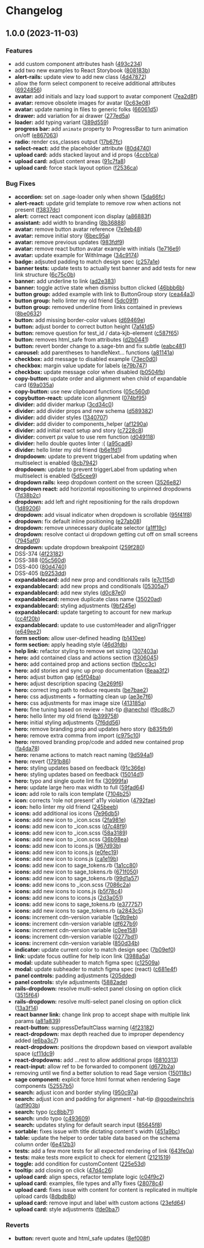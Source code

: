 # Changelog

## 1.0.0 (2023-11-03)


### Features

* add custom component attributes hash ([493c234](https://github.com/kajabi/sage-lib/commit/493c23423c3b5e919a5544e59c10e9c603cad096))
* add two new examples to React Storybook ([808183b](https://github.com/kajabi/sage-lib/commit/808183bef84cbca331d69b7320991c4e21b62b0c))
* **alert-rails:** update view to add new class ([4d47872](https://github.com/kajabi/sage-lib/commit/4d478721b29f2a9bcf6cb681612a5c96a2b5ce7c))
* allow the form select component to receive additional attributes ([6924856](https://github.com/kajabi/sage-lib/commit/6924856e0491d7b259ffc790d2333403d427aaba))
* **avatar:** add initials and lazy load support to avatar component ([7ea2d8f](https://github.com/kajabi/sage-lib/commit/7ea2d8f32b604bd67040e34f909d5f482c9da01a))
* **avatar:** remove obsolete images for avatar ([0c63e08](https://github.com/kajabi/sage-lib/commit/0c63e08bfa6d4e52b1475c43c3668cb4aebc5a35))
* **avatar:** update naming in files to generic folks ([66061d5](https://github.com/kajabi/sage-lib/commit/66061d501b0dade3680e86f499d688161cdde865))
* **drawer:** add variation for ai drawer ([277ed5a](https://github.com/kajabi/sage-lib/commit/277ed5a6fbb09bddff62871561164e69eb594d40))
* **loader:** add typing variant ([389d559](https://github.com/kajabi/sage-lib/commit/389d559204e1360af2b8355b437da41e6257a64e))
* **progress bar:** add `animate` property to ProgressBar to turn animation on/off ([e867063](https://github.com/kajabi/sage-lib/commit/e8670632dc758293c8bb9e177638dea047d0f9e6))
* **radio:** render css_classes output ([17b67fc](https://github.com/kajabi/sage-lib/commit/17b67fc9c056c3c92246cd4919703c6efe9295a1))
* **select-react:** add the placeholder attribute ([80d4740](https://github.com/kajabi/sage-lib/commit/80d4740b04198b0c219bd51b37b9006d71afb1c7))
* **upload card:** adds stacked layout and id props ([4ccb1ca](https://github.com/kajabi/sage-lib/commit/4ccb1cab5ac21bae8f07079f23da2cf0068b8166))
* **upload card:** adjust content areas ([91c7fa8](https://github.com/kajabi/sage-lib/commit/91c7fa80a3acd8db129aef16215154b297f7969e))
* **upload card:** force stack layout option ([f2536ca](https://github.com/kajabi/sage-lib/commit/f2536ca7cac07c3f7fc541e3efbca3155271dd0a))


### Bug Fixes

* **accordion:** set  on .sage-loader only when shown ([5da66fc](https://github.com/kajabi/sage-lib/commit/5da66fcbb5fed233198b7675a129b3942e2a538f))
* **alert-react:** update grid template to remove row when actions not present ([f3837dc](https://github.com/kajabi/sage-lib/commit/f3837dcac3138189688e88704c64ee34181d68cf))
* **alert:** correct react component icon display ([a86883f](https://github.com/kajabi/sage-lib/commit/a86883f0c6abad5cd8b0f4ba3931900dca50229e))
* **assistant:** add width to branding ([8b36888](https://github.com/kajabi/sage-lib/commit/8b36888c425c4c0d8f1a3d566624a01d1e50fa41))
* **avatar:** remove button avatar reference ([7e9eb48](https://github.com/kajabi/sage-lib/commit/7e9eb487dfef9733e2fc03d4b5f5f6c8815cd019))
* **avatar:** remove initial story ([6bec95a](https://github.com/kajabi/sage-lib/commit/6bec95ab6724c377f434215e64bde0a357b311cf))
* **avatar:** remove previous updates ([983fdf9](https://github.com/kajabi/sage-lib/commit/983fdf9aaef85e780294ae00b08e6a669b0cf585))
* **avatar:** remove react button avatar example with initials ([1e716e9](https://github.com/kajabi/sage-lib/commit/1e716e9ca52781b98852fabb5385a950d603da10))
* **avatar:** update example for WithImage ([34c9174](https://github.com/kajabi/sage-lib/commit/34c9174571e34ac5c2acc493369f6632d527dd1c))
* **badge:** adjsuted padding to match design spec ([c257a1e](https://github.com/kajabi/sage-lib/commit/c257a1e19f25ecf6c96c1b3766a136d988a92f13))
* **banner tests:** update tests to actually test banner and add tests for new link structure ([6c75c0b](https://github.com/kajabi/sage-lib/commit/6c75c0b81f353637bb2abce6787aa9024d734f46))
* **banner:** add underline to link ([ad2e383](https://github.com/kajabi/sage-lib/commit/ad2e383817c873ccb7702cd67a3c4ea0fcfdd4fb))
* **banner:** toggle active state when dismiss button clicked ([46bbb6b](https://github.com/kajabi/sage-lib/commit/46bbb6b0ad3decb359d9e5fd7be66e4e553c4b1d))
* **button group:** added example with link to ButtonGroup story ([cea44a3](https://github.com/kajabi/sage-lib/commit/cea44a36ac2ed5780cc887476e885775f8cfd6d2))
* **button group:** hello linter my old friend ([5dc091f](https://github.com/kajabi/sage-lib/commit/5dc091f6b017314b00c974bf3e77430b19ff8043))
* **button group:** removed underline from links contained in previews ([8be0632](https://github.com/kajabi/sage-lib/commit/8be0632ecdb72995ea0c4bbbaf4272902f3e47ce))
* **button:** add missing border-color values ([d69469e](https://github.com/kajabi/sage-lib/commit/d69469e010e89edb1b5afa1b8712a69038fc7fe5))
* **button:** adjust border to correct button height ([7af41d5](https://github.com/kajabi/sage-lib/commit/7af41d5af71a772a1e93cf485963a673b41ababe))
* **button:** remove question for test_id / data-kjb-element ([c587f65](https://github.com/kajabi/sage-lib/commit/c587f655181dbbb0cbd96d20459e67ffdb62d1f9))
* **button:** removes html_safe from attributes ([d2b0441](https://github.com/kajabi/sage-lib/commit/d2b04410c5414e9fcfce903b6627c7f1cadc1dc5))
* **button:** revert border change to a.sage-btn and fix subtle ([eabc481](https://github.com/kajabi/sage-lib/commit/eabc481a206615c8e56696ecd1890d95ebda0409))
* **carousel:** add parentheses to handleNext... functions ([a81141a](https://github.com/kajabi/sage-lib/commit/a81141a94f8df5752b421bf7a691b6463945db28))
* **checkbox:** add message to disabled example ([73ec0d0](https://github.com/kajabi/sage-lib/commit/73ec0d0d41635be503e7632120d1cc8913d7ba94))
* **checkbox:** margin value update for labels ([e79b747](https://github.com/kajabi/sage-lib/commit/e79b74716ac1c2eed2ec2a6126e722e1b9565ba9))
* **checkbox:** update message color when disabled ([b0504fb](https://github.com/kajabi/sage-lib/commit/b0504fbf3f0dce7dd6475283333b1a5a0422b85a))
* **copy-button:** update order and alignment when child of expandable card ([69a035a](https://github.com/kajabi/sage-lib/commit/69a035ac67d33d6ebbaa49039389594de391c419))
* **copy-button:** use new clipboard functions ([05c560d](https://github.com/kajabi/sage-lib/commit/05c560d7af4785f41b0d6b089db0d5c23c67f4df))
* **copybutton-react:** update icon alignment ([074bf95](https://github.com/kajabi/sage-lib/commit/074bf95af7a0bca0044f373d8dd48168e581b79e))
* **divider:** add divider markup ([3cd34c0](https://github.com/kajabi/sage-lib/commit/3cd34c049b7a66af24ac973a55d2a104150dd5ac))
* **divider:** add divider props and new schema ([d589382](https://github.com/kajabi/sage-lib/commit/d5893822ee3ff3b2f9a132e3a4533386a02b5abc))
* **divider:** add divider styles ([1340707](https://github.com/kajabi/sage-lib/commit/1340707daf425a2a4571bb0825e5aa1e7416a4a8))
* **divider:** add divider to components_helper ([af1290a](https://github.com/kajabi/sage-lib/commit/af1290a13542fc129c3eb84c0544568fa2645b64))
* **divider:** add initial react setup and story ([c7228c8](https://github.com/kajabi/sage-lib/commit/c7228c8c6f15dd36cf22cb1945afcc45dec9c30a))
* **divider:** convert px value to use rem function ([d049118](https://github.com/kajabi/sage-lib/commit/d0491182e6117252759062400125379982449b01))
* **divider:** hello double quotes linter :( ([a95cad6](https://github.com/kajabi/sage-lib/commit/a95cad68bd67c463c7fe058a3d83d644012b5e35))
* **divider:** hello linter my old friend ([b6e1fd1](https://github.com/kajabi/sage-lib/commit/b6e1fd1614fb0db8c702144a117b685afd87e062))
* **dropdoown:** update to prevent triggerLabel from updating when multiselect is enabled ([8cb7942](https://github.com/kajabi/sage-lib/commit/8cb79426b187878bb3919ae131d01d21bac80c96))
* **dropdoown:** update to prevent triggerLabel from updating when multiselect is enabled ([5d5cee9](https://github.com/kajabi/sage-lib/commit/5d5cee9325c9b4febfa9811508114a39cadc4fdb))
* **dropdown rails:** keep dropdown content on the screen ([3526e82](https://github.com/kajabi/sage-lib/commit/3526e82ff2d8160854b55e6ad1df5b27d90221f7))
* **dropdown react:** add horizontal repositioning to unpinned dropdowns ([7d38b2c](https://github.com/kajabi/sage-lib/commit/7d38b2cfeaf55a93e54179e1a0684b1102471ef1))
* **dropdown:** add left and right repositioning for the rails dropdown ([1d89206](https://github.com/kajabi/sage-lib/commit/1d89206108856ad05ea0bdcd54f9a2c8e1ff2fa8))
* **dropdown:** add visual indicator when dropdown is scrollable ([95f41f8](https://github.com/kajabi/sage-lib/commit/95f41f8fc4529343a9b2ef2b8e57a3ae911fdf9a))
* **dropdown:** fix default inline positioning ([e27ab08](https://github.com/kajabi/sage-lib/commit/e27ab081250e3a2661b8d26c02d27c9d3b2b5993))
* **dropdown:** remove unnecessary duplicate selector ([a1ff19c](https://github.com/kajabi/sage-lib/commit/a1ff19c85271e30b4974b75db1c382f723b3da57))
* **dropdown:** resolve contact ui dropdown getting cut off on small screens ([7945af0](https://github.com/kajabi/sage-lib/commit/7945af07ce4c42a634ba49633e0508c9e3b3a363))
* **dropdown:** update dropdown breakpoint ([259f280](https://github.com/kajabi/sage-lib/commit/259f280e1a791f97fcc8b3b2fbd2a5b79080ade9))
* DSS-374 ([4f23182](https://github.com/kajabi/sage-lib/commit/4f23182a05a103df483c9b2aeb8fbaeea88b9c1a))
* DSS-388 ([05c560d](https://github.com/kajabi/sage-lib/commit/05c560d7af4785f41b0d6b089db0d5c23c67f4df))
* DSS-400 ([80d4740](https://github.com/kajabi/sage-lib/commit/80d4740b04198b0c219bd51b37b9006d71afb1c7))
* DSS-405 ([b9253dd](https://github.com/kajabi/sage-lib/commit/b9253dd465f187ffb16cf488ea9662d85f5dc06d))
* **expandablecard:** add new prop and conditionals rails ([e7c115d](https://github.com/kajabi/sage-lib/commit/e7c115dcbcadd63478cf959a91b5c2fbc173b10a))
* **expandablecard:** add new props and conditionals ([05305a7](https://github.com/kajabi/sage-lib/commit/05305a7db7f24f18e60747e8e36666be60f4612a))
* **expandablecard:** add new styles ([d0c87e0](https://github.com/kajabi/sage-lib/commit/d0c87e0ef3e1fdc8d48efe078848b36c530f5e49))
* **expandablecard:** remove duplicate class name ([35020ad](https://github.com/kajabi/sage-lib/commit/35020ad7b02bb81f46c3da33ed7caf4046cefc02))
* **expandablecard:** styling adjustments ([9bf245e](https://github.com/kajabi/sage-lib/commit/9bf245ea22b98890bb0e00d65cc674f04c0623ef))
* **expandablecard:** update targeting to account for new markup ([cc4f20b](https://github.com/kajabi/sage-lib/commit/cc4f20b00a773c821f0c22bc366a233aacdbabbf))
* **expandablecard:** update to use customHeader and alignTrigger ([e649ee2](https://github.com/kajabi/sage-lib/commit/e649ee2a475fc857ed5aa01e3d5c234dc117aa89))
* **form section:** allow user-defined heading ([b1410ee](https://github.com/kajabi/sage-lib/commit/b1410ee2a1d1b906ed43f2247121f009b0e9a118))
* **form section:** apply heading style ([46d3fdb](https://github.com/kajabi/sage-lib/commit/46d3fdb9e22d7feff85164ba16f914899bf38910))
* **help link:** refactor styling to remove set sizing ([307403a](https://github.com/kajabi/sage-lib/commit/307403a91eb04f82889ee4c872730dcbbb9119c6))
* **hero:** add contained class and actions section ([f306045](https://github.com/kajabi/sage-lib/commit/f3060458b100268c3e661489c3866459fb2df968))
* **hero:** add contained prop and actions section ([fb0cc3c](https://github.com/kajabi/sage-lib/commit/fb0cc3c2f755d5e2eb0ac26af1080a273799454c))
* **hero:** add stories and sync up prop documentation ([8eaa3f2](https://github.com/kajabi/sage-lib/commit/8eaa3f2b22573392eb8cafe90fad52cba3d73ea2))
* **hero:** adjust button gap ([e5f04ba](https://github.com/kajabi/sage-lib/commit/e5f04ba106a54cb55eb09983dc81a4fa01471749))
* **hero:** adjust description spacing ([3e269f6](https://github.com/kajabi/sage-lib/commit/3e269f6e8f473f6911b53ca2d8972743d8c06fad))
* **hero:** correct img path to reduce requests ([be7bae2](https://github.com/kajabi/sage-lib/commit/be7bae24d8d2d4cfa1c26f20ee01ea0ad7db8b35))
* **hero:** css adjustments  + formatting clean up ([ae3e7f6](https://github.com/kajabi/sage-lib/commit/ae3e7f6b2673cbed483b6f80c4099dc073a7eb0d))
* **hero:** css adjustments for max image size ([413185a](https://github.com/kajabi/sage-lib/commit/413185a008e55cdd0e64813be03e7d2f4b988eb4))
* **hero:** fine tuning based on review - hat-tip [@anechol](https://github.com/anechol) ([f9cd8c7](https://github.com/kajabi/sage-lib/commit/f9cd8c7395ed5bd31c44d784a41756c46ad4effb))
* **hero:** hello linter my old friend ([b399758](https://github.com/kajabi/sage-lib/commit/b39975832dea101bb5b4f36184c15454cdd307ed))
* **hero:** initial styling adjustments ([7f6dd56](https://github.com/kajabi/sage-lib/commit/7f6dd56e5a2e36426c02178d5d794155dfb10684))
* **hero:** remove branding prop and updates hero story ([b835fb9](https://github.com/kajabi/sage-lib/commit/b835fb950faa3fbe55c86c3548255b307de287a3))
* **hero:** remove extra comma from import ([c975c10](https://github.com/kajabi/sage-lib/commit/c975c10164e4c7c607c07014d1004011648235a3))
* **hero:** removed branding prop/code and added new contained prop ([fa4da78](https://github.com/kajabi/sage-lib/commit/fa4da786bc656e5136f816ec7418bb82ea6eef2b))
* **hero:** rename actions to match react naming ([9d594a1](https://github.com/kajabi/sage-lib/commit/9d594a1625e1ce7ec9d93e6c81417633dd65ba94))
* **hero:** revert ([1791b86](https://github.com/kajabi/sage-lib/commit/1791b8650c4d7e975843e09df4c721632c1ce651))
* **hero:** styling updates based on feedback ([91c366e](https://github.com/kajabi/sage-lib/commit/91c366ecad42fbb6b1a296f66e3124437a05cb35))
* **hero:** styling updates based on feedback ([15014d1](https://github.com/kajabi/sage-lib/commit/15014d1fea1f5ff9431a5a0c828bd1edb7cd71b4))
* **hero:** typo and single quote lint fix ([30999fa](https://github.com/kajabi/sage-lib/commit/30999fac85621afee05194447779ccbfeb0146ea))
* **hero:** update large hero max width to full ([59fad64](https://github.com/kajabi/sage-lib/commit/59fad64a8e888ba43133337eccf6258f1441821b))
* **icon:** add role to rails icon template ([7104b25](https://github.com/kajabi/sage-lib/commit/7104b2547d7ef70f8001516178f88a0fe3a39411))
* **icon:** corrects 'role not present' a11y violation ([4792fae](https://github.com/kajabi/sage-lib/commit/4792fae999ebaed6f413d7da75921a6d7ad1cfc0))
* **icon:** hello linter my old friend ([245beeb](https://github.com/kajabi/sage-lib/commit/245beeb5772535ea390441796022413670a03073))
* **icons:** add additional ios icons ([7e96db5](https://github.com/kajabi/sage-lib/commit/7e96db55a401f8dc3949668e9dd761cbbf0b9fd4))
* **icons:** add new icon to _icon.scss ([2fa981e](https://github.com/kajabi/sage-lib/commit/2fa981e1e1906047963b28d425a39ecee4056b76))
* **icons:** add new icon to _icon.scss ([d7c48f9](https://github.com/kajabi/sage-lib/commit/d7c48f923ddbc47061c7416c889c146f93f1e80e))
* **icons:** add new icon to _icon.scss ([58a3189](https://github.com/kajabi/sage-lib/commit/58a3189bf8f4fd1eb1193030efaddc61a52c4517))
* **icons:** add new icon to _icon.scss ([36b98ea](https://github.com/kajabi/sage-lib/commit/36b98eafe432266c7ab31d2849bf8002e9c04dae))
* **icons:** add new icon to icons.js ([967d93b](https://github.com/kajabi/sage-lib/commit/967d93b0fd3fb4e54ff63a81779207e18a25645a))
* **icons:** add new icon to icons.js ([e0fec19](https://github.com/kajabi/sage-lib/commit/e0fec1988d7c401c404eb7a773f5594660ff2e26))
* **icons:** add new icon to icons.js ([ca1e19b](https://github.com/kajabi/sage-lib/commit/ca1e19b06a676dc1656ce6776d6460a91b9bae4a))
* **icons:** add new icon to sage_tokens.rb ([1a1cc80](https://github.com/kajabi/sage-lib/commit/1a1cc80874cf9540a226b69e6d6d65eae2209634))
* **icons:** add new icon to sage_tokens.rb ([671f050](https://github.com/kajabi/sage-lib/commit/671f05059c93c9862b5e68db81de8eac08fa6722))
* **icons:** add new icon to sage_tokens.rb ([99d1a57](https://github.com/kajabi/sage-lib/commit/99d1a57501d08e6a4909e9c500a6beb6272be540))
* **icons:** add new icons to _icon.scss ([7086c2a](https://github.com/kajabi/sage-lib/commit/7086c2a973038c4e069c2843210a4267a17c7107))
* **icons:** add new icons to icons.js ([b5f78c4](https://github.com/kajabi/sage-lib/commit/b5f78c4af316bb1c92f1b7ec97e6d49d70e06365))
* **icons:** add new icons to icons.js ([2d3a051](https://github.com/kajabi/sage-lib/commit/2d3a051829336cde00c74f7dad73a993383a5e78))
* **icons:** add new icons to sage_tokens.rb ([e377757](https://github.com/kajabi/sage-lib/commit/e3777573f306912d1c1a1d0303d040e24ca6f6dd))
* **icons:** add new icons to sage_tokens.rb ([a2843c5](https://github.com/kajabi/sage-lib/commit/a2843c50dcf94e9ec609f9cac10e5ae8286193fe))
* **icons:** increment cdn-version variable ([1c9b9eb](https://github.com/kajabi/sage-lib/commit/1c9b9eb47043c06208b0837caab97c566ab12897))
* **icons:** increment cdn-version variable ([df627b9](https://github.com/kajabi/sage-lib/commit/df627b92c395354de67e1e6b4f197680b3f083d0))
* **icons:** increment cdn-version variable ([c0ee158](https://github.com/kajabi/sage-lib/commit/c0ee158f5e7393107e2dc7cab9c5a81b899b894e))
* **icons:** increment cdn-version variable ([0277bd1](https://github.com/kajabi/sage-lib/commit/0277bd13665132fa909015648fb78faed106fa42))
* **icons:** increment cdn-version variable ([850d34b](https://github.com/kajabi/sage-lib/commit/850d34b6d69f0945343c4b21c57a2c8f42397dd8))
* **indicator:** update current color to match design spec ([7b09ef0](https://github.com/kajabi/sage-lib/commit/7b09ef0ba2aabdfc9dff7ddb8bf12ce219abee42))
* **link:** update focus outline for help icon link ([3988a5a](https://github.com/kajabi/sage-lib/commit/3988a5a7f650753f6f3f7c34f0627e47635a984d))
* **modal:** update subheader to match figma spec ([c12509a](https://github.com/kajabi/sage-lib/commit/c12509a70c09fa8d560b5e623b61077618a5821c))
* **modal:** update subheader to match figma spec (react) ([c681e4f](https://github.com/kajabi/sage-lib/commit/c681e4f5c1bd279653392de7a2aebadece9e8221))
* **panel controls:** padding adjustments ([205dded](https://github.com/kajabi/sage-lib/commit/205dded81aba78caef79cc431ecfd88aa8597768))
* **panel controls:** style adjustments ([5882ade](https://github.com/kajabi/sage-lib/commit/5882ade8c890b5b3af93606fdef07f80d182b154))
* **rails-dropdown:** resolve multi-select panel closing on option click ([3515f64](https://github.com/kajabi/sage-lib/commit/3515f6451a53dea97ea5b498cd9373c7a1c435bd))
* **rails-dropdown:** resolve multi-select panel closing on option click ([13a3f14](https://github.com/kajabi/sage-lib/commit/13a3f149ae1b8905c7a0ae55cdd614ae194e1ef5))
* **react banner link:** change link prop to accept shape with multiple link params ([a81a839](https://github.com/kajabi/sage-lib/commit/a81a8399d85259c7fd68622d417cc4fb8954071f))
* **react-button:** suppressDefaultClass warning ([4f23182](https://github.com/kajabi/sage-lib/commit/4f23182a05a103df483c9b2aeb8fbaeea88b9c1a))
* **react-dropdown:** max depth reached due to improper dependency added ([e6ba3c7](https://github.com/kajabi/sage-lib/commit/e6ba3c72610ed29157137db2d625e329420d8324))
* **react-dropdown:** positions the dropdown based on viewport available space ([cf11dc9](https://github.com/kajabi/sage-lib/commit/cf11dc91a26db066b0323984e0d280ee274c5253))
* **react-dropdowns:** add ...rest to allow additional props ([6810313](https://github.com/kajabi/sage-lib/commit/6810313a09bf60048e034b27fdd98973fe690e00))
* **react-input:** allow ref to be forwarded to component ([d672b2a](https://github.com/kajabi/sage-lib/commit/d672b2a15b7c7275131203feea56518df4b44a2b))
* removing until we find a better solution to read Sage version ([150118c](https://github.com/kajabi/sage-lib/commit/150118cf043c2343cbe30bf66b06a7004e789b2d))
* **sage component:** explicit force html format when rendering Sage components ([52557b5](https://github.com/kajabi/sage-lib/commit/52557b516a13b60d5f56c4b2342fb03c321e05c0))
* **search:** adjust icon and border styling ([950c97a](https://github.com/kajabi/sage-lib/commit/950c97aa0413de8256b8a319765a9b623276d6b8))
* **search:** adjust icon and padding for alignment - hat-tip [@goodwinchris](https://github.com/goodwinchris) ([adf903b](https://github.com/kajabi/sage-lib/commit/adf903b7e954056ab65d403ff47a60e49e3bd78f))
* **search:** typo ([cc8bb71](https://github.com/kajabi/sage-lib/commit/cc8bb714175a1c0a5077d07a0e99adc3f2940fa6))
* **search:** undo typo ([c493609](https://github.com/kajabi/sage-lib/commit/c493609582c0b83ebc40733fd61d5ce02d67a7d8))
* **search:** updates styling for default search input ([85645f8](https://github.com/kajabi/sage-lib/commit/85645f8069e8b8d4791180e6174c94cdc6183d5d))
* **sortable:** fixes issue with title dictating content's width ([451a9bc](https://github.com/kajabi/sage-lib/commit/451a9bc9596e5157b804d710a9962d53a8f97c2b))
* **table:** update the helper to order table data based on the schema column order ([6e412b3](https://github.com/kajabi/sage-lib/commit/6e412b37e6b7bf7c5946326cf06a02440954a534))
* **tests:** add a few more tests for all expected rendering of link ([643fe0a](https://github.com/kajabi/sage-lib/commit/643fe0ad739eaf95fb84ebbdfc6ebc74ac2fd6ba))
* **tests:** make tests more explicit to check for  element ([2121519](https://github.com/kajabi/sage-lib/commit/21215194fb48e7225e88ba7d557b1f1946d61d4d))
* **toggle:** add condition for customContent ([225e53d](https://github.com/kajabi/sage-lib/commit/225e53da9c56ab396136b97b817ab1eb4d6b50c9))
* **tooltip:** add closing on click ([47d4c26](https://github.com/kajabi/sage-lib/commit/47d4c2655b6b2562778dd3541999b540478effdb))
* **upload card:** align specs, refactor template logic ([c04f9c2](https://github.com/kajabi/sage-lib/commit/c04f9c23447b804b2f46927982a65e3c0cd93ed5))
* **upload card:** examples, file types and a11y fixes ([28078c4](https://github.com/kajabi/sage-lib/commit/28078c44ccd449cee81ae3bf8f2fdc253402fdb6))
* **upload card:** fixes issue with content for content is replicated in multiple upload cards ([8dbdb8b](https://github.com/kajabi/sage-lib/commit/8dbdb8b4977994dee8c6fe1f5e0350878afec47e))
* **upload card:** remove input and label with custom actions ([23efd64](https://github.com/kajabi/sage-lib/commit/23efd646cf818ad4898d788329fd93f3a26339c3))
* **upload card:** style adjustments ([fde0ba7](https://github.com/kajabi/sage-lib/commit/fde0ba7b4a9a3941c34b1743bd8821501ec62403))


### Reverts

* **button:** revert quote and html_safe updates ([8ef008f](https://github.com/kajabi/sage-lib/commit/8ef008f159abbbec30aceecc90f81805c8baa060))
